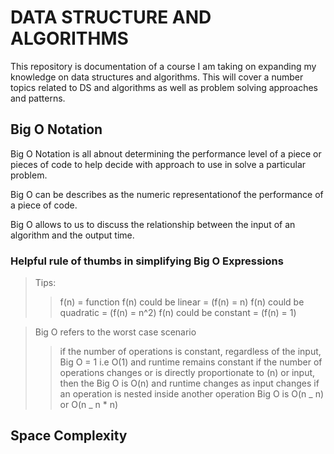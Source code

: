 # DATA STRUCTURE AND ALGORITHMS

This repository is documentation of a course I am taking on expanding my knowledge on data structures and algorithms. This will cover a number topics related to DS and algorithms as well as problem solving approaches and patterns.

## Big O Notation

Big O Notation is all abnout determining the performance level of a piece or pieces of code to help decide with approach to use in solve a particular problem.

Big O can be describes as the numeric representationof the performance of a piece of code.

Big O allows to us to discuss the relationship between the input of an algorithm and the output time.

### Helpful rule of thumbs in simplifying Big O Expressions

> Tips:
>
> > f(n) = function
> > f(n) could be linear = (f(n) = n)
> > f(n) could be quadratic = (f(n) = n^2)
> > f(n) could be constant = (f(n) = 1)

> Big O refers to the worst case scenario
>
> > if the number of operations is constant, regardless of the input, Big O = 1 i.e O(1) and runtime remains constant
> > if the number of operations changes or is directly proportionate to (n) or input, then the Big O is O(n) and runtime changes as input changes
> > if an operation is nested inside another operation Big O is O(n _ n) or O(n _ n \* n)

## Space Complexity
